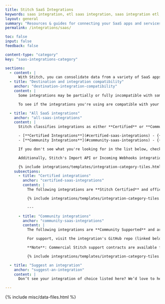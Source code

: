 ```yaml
---
title: Stitch SaaS Integrations
keywords: saas integration, etl saas integration, saas integration etl, app etl, cloud app etl
layout: general
summary: "Resources & guides for connecting your SaaS apps and services to Stitch. Setup instructions, replication info, and schema details for each of Stitch's SaaS integrations."
permalink: /integrations/saas/

toc: false
input: false
feedback: false

content-type: "category"
key: "saas-integrations-category"

sections:
  - content: |
      With Stitch, you can consolidate data from a variety of SaaS apps and services into [destinations]({{ site.baseurl }}/destinations).
  - title: "Destination and integration compatibility"
    anchor: "destination-integration-compatibility"
    content: |
      Some integrations may be partially or fully incompatible with some of the destinations offered by Stitch. For example: some destinations don’t support storing multiple data types in the same column. If a SaaS integration sends over a column with mixed data types, [some destinations may reject the data]({{ link.destinations.storage.rejected-records | prepend: site.baseurl }}).

      To see if the integrations you're using are compatible with your destination, check out the [Destination and Integration Compatibility Guide]({{ link.destinations.overviews.compatibility | prepend: site.baseurl }}).

  - title: "All SaaS integrations"
    anchor: "all-saas-integrations"
    content: |
      Stitch classifies integrations as either **Certified** or **Community**:

      - [**Certified Integrations**](#certified-saas-integrations) - {{ site.data.tooltips.certified-integration }}
      - [**Community Integrations**](#community-saas-integrations) - {{ site.data.tooltips.community-integration }}

      If you don't see what you're looking for in the list below, check out the Singer project. A simple, composable, open-source ETL standard, Singer allows you to extract data from any source. Check out the [GitHub repo]({{ site.singer-github }}){:target="new"} to see what's currently being worked on.

      Additionally, Stitch's Import API or Incoming Webhooks integrations can be used to extract data from sources that don't currently have a native integration.

      {% include integrations/templates/integration-category-tiles.html type="where-is-integration" which-integrations="all" %}
    subsections:
      - title: "Certified integrations"
        anchor: "certified-saas-integrations"
        content: |
          The following integrations are **Stitch Certified** and officially supported by the Stitch team. {{ site.data.tooltips.certified-integration }}

          {% include integrations/templates/integration-category-tiles.html type="saas" which-integrations="certified" %}

          ---

      - title: "Community integrations"
        anchor: "community-saas-integrations"
        content: |
          The following integrations are **Community Supported** and are maintained by the [Singer community]({{ site.singer }}){:target="new"}. {{ site.data.tooltips.community-integration }}

          For support, visit the integration's GitHub repo (linked below) or [join the Singer Slack]({{ site.singer-slack }}){:target="new"}.

          **Note**: Commercial Stitch support contracts are available for all Community integrations. For more info, contact the [Stitch Sales team]({{ site.sales }}){:target="new"}.

          {% include integrations/templates/integration-category-tiles.html type="saas" which-integrations="community" %}

  - title: "Suggest an integration"
    anchor: "suggest-an-integration"
    content: |
      Don’t see your integration of choice listed here? We’d love to hear from you! [Reach out to us](mailto:{{ site.support }}) with your suggestion.

---
```

{% include misc/data-files.html %}
